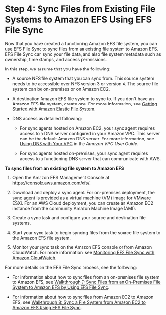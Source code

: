 # Step 4: Sync Files from Existing File Systems to Amazon EFS Using EFS File Sync<a name="gs-step-four-sync-files"></a>

Now that you have created a functioning Amazon EFS file system, you can use EFS File Sync to sync files from an existing file system to Amazon EFS\. EFS File Sync can sync your file data, and also file system metadata such as ownership, time stamps, and access permissions\.

In this step, we assume that you have the following:

+ A source NFS file system that you can sync from\. This source system needs to be accessible over NFS version 3 or version 4\. The source file system can be on\-premises or on Amazon EC2\. 

+ A destination Amazon EFS file system to sync to\. If you don't have an Amazon EFS file system, create one\. For more information, see [Getting Started with Amazon Elastic File System](getting-started.md)\.

+ DNS access as detailed following:

  + For sync agents hosted on Amazon EC2, your sync agent requires access to a DNS server configured in your Amazon VPC\. This server can be the default Amazon DNS server\. For more information, see [Using DNS with Your VPC](http://docs.aws.amazon.com/AmazonVPC/latest/UserGuide/vpc-dns.html) in the *Amazon VPC User Guide*\.

  + For sync agents hosted on\-premises, your sync agent requires access to a functioning DNS server that can communicate with AWS\.

**To sync files from an existing file system to Amazon EFS**

1. Open the Amazon EFS Management Console at [https://console\.aws\.amazon\.com/efs/](https://console.aws.amazon.com/efs/)\.

1. Download and deploy a sync agent\. For on\-premises deployment, the sync agent is provided as a virtual machine \(VM\) image for VMware ESXi\. For an AWS Cloud deployment, you can create an Amazon EC2 instance from the community Amazon Machine Image \(AMI\)\.

1. Create a sync task and configure your source and destination file systems\.

1. Start your sync task to begin syncing files from the source file system to the Amazon EFS file system\.

1. Monitor your sync task on the Amazon EFS console or from Amazon CloudWatch\. For more information, see [Monitoring EFS File Sync with Amazon CloudWatch](monitoring-file-sync.md)\.

For more details on the EFS File Sync process, see the following:

+ For information about how to sync files from an on\-premises file system to Amazon EFS, see [Walkthrough 7: Sync Files from an On\-Premises File System to Amazon EFS by Using EFS File Sync](walkthrough-file-sync-onpremise.md)\.

+ For information about how to sync files from Amazon EC2 to Amazon EFS, see [Walkthrough 8: Sync a File System from Amazon EC2 to Amazon EFS Using EFS File Sync](walkthrough-file-sync-ec2.md)\.